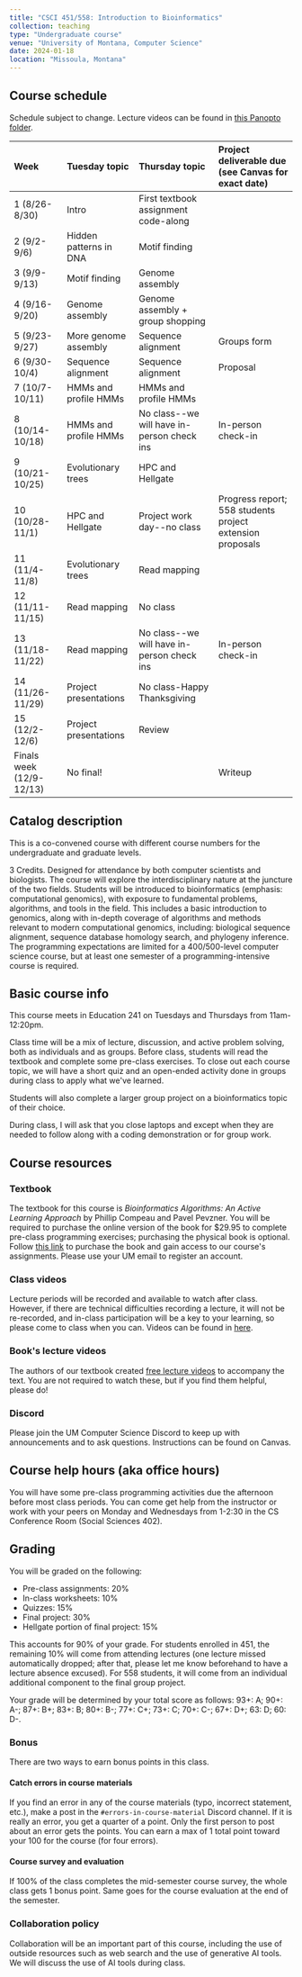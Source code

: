 ```yaml
---
title: "CSCI 451/558: Introduction to Bioinformatics"
collection: teaching
type: "Undergraduate course"
venue: "University of Montana, Computer Science"
date: 2024-01-18
location: "Missoula, Montana"
---
```


## Course schedule

Schedule subject to change. Lecture videos can be found in [this Panopto folder](https://umontana.hosted.panopto.com/Panopto/Pages/Sessions/List.aspx?folderID=a01a54a5-8239-4b2b-8d19-b1d40102d5bc).

|Week|Tuesday topic|Thursday topic|Project deliverable due (see Canvas for exact date)|
|:---|:---|:---|:---|
|1 (8/26-8/30)|Intro|First textbook assignment code-along||
|2 (9/2-9/6)|Hidden patterns in DNA|Motif finding||
|3 (9/9-9/13)|Motif finding|Genome assembly||
|4 (9/16-9/20)|Genome assembly|Genome assembly + group shopping||
|5 (9/23-9/27)|More genome assembly|Sequence alignment|Groups form|
|6 (9/30-10/4)|Sequence alignment|Sequence alignment|Proposal|
|7 (10/7-10/11)|HMMs and profile HMMs|HMMs and profile HMMs||
|8 (10/14-10/18)|HMMs and profile HMMs|No class--we will have in-person check ins|In-person check-in|
|9 (10/21-10/25)|Evolutionary trees|HPC and Hellgate|
|10 (10/28-11/1)|HPC and Hellgate|Project work day--no class|Progress report; 558 students project extension proposals|
|11 (11/4-11/8)|Evolutionary trees|Read mapping|
|12 (11/11-11/15)|Read mapping|No class|
|13 (11/18-11/22)|Read mapping|No class--we will have in-person check ins|In-person check-in|
|14 (11/26-11/29)|Project presentations|No class-Happy Thanksgiving|
|15 (12/2-12/6)|Project presentations|Review|
|Finals week (12/9-12/13)|No final!||Writeup|

## Catalog description

This is a co-convened course with different course numbers for the undergraduate and graduate levels.

3 Credits. Designed for attendance by both computer scientists and biologists. The course will explore the interdisciplinary nature at the juncture of the two fields. Students will be introduced to bioinformatics (emphasis: computational genomics), with exposure to fundamental problems, algorithms, and tools in the field. This includes a basic introduction to genomics, along with in-depth coverage of algorithms and methods relevant to modern computational genomics, including: biological sequence alignment, sequence database homology search, and phylogeny inference. The programming expectations are limited for a 400/500-level computer science course, but at least one semester of a programming-intensive course is required.

## Basic course info

This course meets in Education 241 on Tuesdays and Thursdays from
11am-12:20pm.

Class time will be a mix of lecture, discussion, and active problem solving, both as
individuals and as groups. Before class, students will read the textbook
and complete some pre-class exercises. To close out each course topic, we will
have a short quiz and an open-ended activity done in groups during class to
apply what we've learned.

Students will also complete a larger group project on a bioinformatics topic of
their choice.

During class, I will ask that you close laptops and except
when they are needed to follow along with a coding demonstration or for group
work.

## Course resources

### Textbook

The textbook for this course is *Bioinformatics Algorithms: An Active Learning
Approach* by Phillip Compeau and Pavel Pevzner. You will be required to purchase the
online version of the book for $29.95 to complete pre-class programming exercises;
purchasing the physical book is optional. Follow [this link](https://cogniterra.org/course/465/promo) to purchase the book and gain access to our course's assignments. Please use your UM email to register an account.

### Class videos

Lecture periods will be recorded and available to watch after class. However, if there are
technical difficulties recording a lecture, it will not be re-recorded, and
in-class participation will be a key to your learning, so please come
to class when you can. Videos can be found in [here](https://umontana.hosted.panopto.com/Panopto/Pages/Sessions/List.aspx?folderID=a01a54a5-8239-4b2b-8d19-b1d40102d5bc).

### Book's lecture videos

The authors of our textbook created [free lecture videos](https://www.youtube.com/@bioinfalgorithms/playlists) to accompany the text.
You are not required to watch these, but if you find them helpful, please do!

### Discord

Please join the UM Computer Science Discord to keep up with announcements and
to ask questions. Instructions can be found on
Canvas.

## Course help hours (aka office hours)

You will have some pre-class programming activities due the afternoon before
most class periods. You can come get help from the instructor or work with your peers on
Monday and Wednesdays from 1-2:30 in the CS Conference Room (Social Sciences
402).

## Grading

You will be graded on the following:
* Pre-class assignments: 20%
* In-class worksheets: 10%
* Quizzes: 15%
* Final project: 30%
* Hellgate portion of final project: 15%

This accounts for 90% of your grade. For students enrolled in 451, the remaining
10% will come from attending lectures (one lecture missed automatically
dropped; after that, please let me know beforehand to have a lecture absence
excused). For 558 students, it will come from
an individual additional component to the final group project.

Your grade will be determined by your total score as follows:
93+: A; 90+: A-; 87+: B+; 83+: B; 80+: B-; 77+: C+; 73+: C; 70+: C-; 67+: D+; 63: D; 60: D-.

### Bonus

There are two ways to earn bonus points in this class.

#### Catch errors in course materials

If you find an error in any of the course materials (typo, incorrect statement, etc.), make a post in the `#errors-in-course-material` Discord channel.
If it is really an error, you get a
quarter of a point. Only the first person to post about an error gets the points. You can earn a max of 1 total point toward your 100 for the course (for four errors).

#### Course survey and evaluation

If 100% of the class completes the mid-semester course survey, the whole
class gets 1 bonus point. Same goes for the course evaluation at the end of the
semester.

### Collaboration policy

Collaboration will be an important part of this course, including the use of
outside resources such as web search and the use of generative AI tools. We
will discuss the use of AI tools during class.
